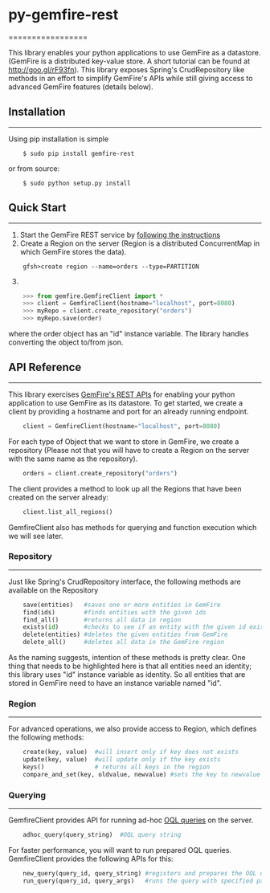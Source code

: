 # py-gemfire-rest
=================

This library enables your python applications to use GemFire as a datastore. (GemFire is a distributed key-value store. A short tutorial can be found at http://goo.gl/rF93fn). This library exposes Spring's CrudRepository like methods in an effort to simplify GemFire's APIs while still giving access to advanced GemFire features (details below). 

## Installation
---------------

Using pip installation is simple
```
    $ sudo pip install gemfire-rest
```
or from source:
```
    $ sudo python setup.py install
```
## Quick Start
--------------

1. Start the GemFire REST service by [following the instructions](http://gemfire.docs.pivotal.io/latest/userguide/index.html#gemfire_rest/setup_config.html)
2. Create a Region on the server (Region is a distributed ConcurrentMap in which GemFire stores the data). 
```
    gfsh>create region --name=orders --type=PARTITION
```
3. 
```python
    >>> from gemfire.GemfireClient import *
    >>> client = GemfireClient(hostname="localhost", port=8080)
    >>> myRepo = client.create_repository("orders")
    >>> myRepo.save(order)
```

where the order object has an "id" instance variable. The library handles converting the object to/from json. 

## API Reference
----------------

This library exercises [GemFire's REST APIs](http://gemfire.docs.pivotal.io/latest/userguide/index.html#gemfire_rest/book_intro.html) for enabling your python application to use GemFire as its datastore. To get started, we create a client by providing a hostname and port for an already running endpoint. 
```python
    client = GemfireClient(hostname="localhost", port=8080)
```

For each type of Object that we want to store in GemFire, we create a repository (Please not that you will have to create a Region on the server with the same name as the repository).
```python
    orders = client.create_repository("orders")
```
The client provides a method to look up all the Regions that have been created on the server already:
```python
    client.list_all_regions()
```

GemfireClient also has methods for querying and function execution which we will see later.

### Repository
--------------

Just like Spring's CrudRepository interface, the following methods are available on the Repository
```python
    save(entities)   #saves one or more entities in GemFire
    find(ids)        #finds entities with the given ids
    find_all()       #returns all data in region
    exists(id)       #checks to see if an entity with the given id exists
    delete(entities) #deletes the given entities from GemFire
    delete_all()     #deletes all data in the GemFire region
```

As the naming suggests, intention of these methods is pretty clear. One thing that needs to be highlighted here is that all entities need an identity; this library uses "id" instance variable as identity. So all entities that are stored in GemFire need to have an instance variable named "id".

### Region
----------

For advanced operations, we also provide access to Region, which defines the following methods:
```python
    create(key, value)  #will insert only if key does not exists
    update(key, value)  #will update only if the key exists
    keys()              # returns all keys in the region
    compare_and_set(key, oldvalue, newvalue) #sets the key to newvalue only if current value is equal ot oldvalue
```

### Querying
------------
GemfireClient provides API for running ad-hoc [OQL queries](http://gemfire.docs.pivotal.io/latest/userguide/index.html#developing/querying_basics/chapter_overview.html) on the server.
```python
    adhoc_query(query_string)  #OQL query string
```

For faster performance, you will want to run prepared OQL queries. GemfireClient provides the following APIs for this:
```python
    new_query(query_id, query_string) #registers and prepares the OQL query on the server
    run_query(query_id, query_args)   #runs the query with specified parameters 
```
